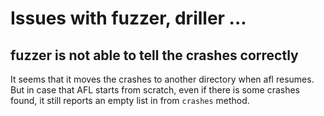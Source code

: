 # Issues with fuzzer, driller ...

## fuzzer is not able to tell the crashes correctly

It seems that it moves the crashes to another directory when
afl resumes. But in case that AFL starts from scratch, even
if there is some crashes found, it still reports an empty
list in from `crashes` method.
